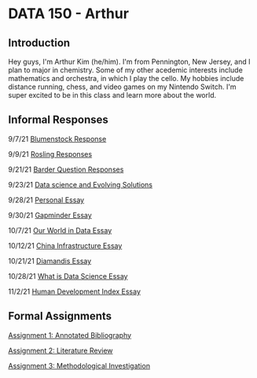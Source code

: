 # DATA 150 - Arthur

## Introduction
Hey guys, I'm Arthur Kim (he/him).  I'm from Pennington, New Jersey, and I plan to major in chemistry.  Some of my other acedemic interests include mathematics and orchestra, in which I play the cello.  My hobbies include distance running, chess, and video games on my Nintendo Switch.  I'm super excited to be in this class and learn more about the world.  

## Informal Responses

9/7/21 [Blumenstock Response](blumenstock.html)

9/9/21 [Rosling Responses](rosling.html)

9/21/21 [Barder Question Responses](owenbarder.html)

9/23/21 [Data science and Evolving Solutions](essaysept23.html)

9/28/21 [Personal Essay](essaysept28.html)

9/30/21 [Gapminder Essay](essaysept30.html)

10/7/21 [Our World in Data Essay](ourworldindataessay.html)

10/12/21 [China Infrastructure Essay](essayoct12.html)

10/21/21 [Diamandis Essay](essay1021.html)

10/28/21 [What is Data Science Essay](essayoct28.html)

11/2/21 [Human Development Index Essay](essaynov2.html)
## Formal Assignments

[Assignment 1: Annotated Bibliography](annotatedbibliography.html)

[Assignment 2: Literature Review](literaturereview.html)

[Assignment 3: Methodological Investigation](methodologicalinvestigation.html)
